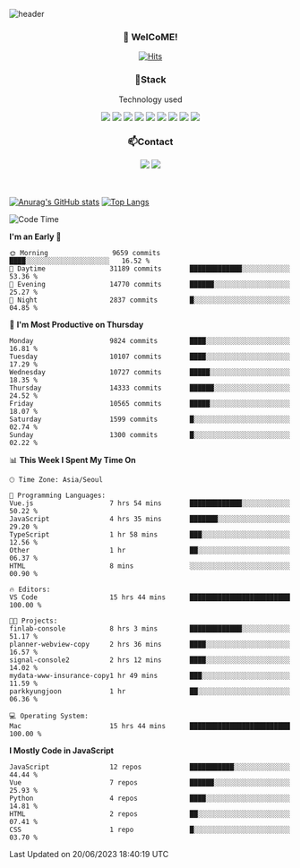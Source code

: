 ![header](https://capsule-render.vercel.app/api?type=waving&color=gradient&height=200&text=Kyungjoon&fontAlign=70&fontAlignY=40&animation=twinkling)

<h3 align="center">👋 WelCoME!</h3>

<div align=center>
  
[![Hits](https://hits.seeyoufarm.com/api/count/incr/badge.svg?url=https%3A%2F%2Fgithub.com%2Fuvula6921&count_bg=%2322BAC9&title_bg=%23827F7F&icon=iconify.svg&icon_color=%2325A27F&title=visits&edge_flat=false)](https://hits.seeyoufarm.com)
  
</div>
<h3 align="center">📌Stack</h3>
<p align="center">Technology used</p>
<div align="center"><img src="https://img.shields.io/badge/HTML5-E34F26?style=flat-square&logo=HTML5&logoColor=white"></img> <img src="https://img.shields.io/badge/CSS3-0A84FF?style=flat-square&logo=CSS3&logoColor=white"></img> <img src="https://img.shields.io/badge/JavaScript-FFCD11?style=flat-square&logo=JavaScript&logoColor=white"></img> <img src="https://img.shields.io/badge/React-00BCF6?style=flat-square&logo=React&logoColor=white"></img> <img src="https://img.shields.io/badge/jQuery-3655FF?style=flat-square&logo=jQuery&logoColor=white"></img> <img src="https://img.shields.io/badge/Ruby-E0115F?style=flat-square&logo=Ruby&logoColor=white"></img> <img src="https://img.shields.io/badge/Python-4B8BBE?style=flat-square&logo=Python&logoColor=white"></img> <img src="https://img.shields.io/badge/Vue-4FC08D?style=flat-square&logo=Vue.js&logoColor=white"></img> <img src="https://img.shields.io/badge/Nuxt-00DC82?style=flat-square&logo=Nuxt.js&logoColor=white"></img></div>

<h3 align="center">📫Contact</h3>
<div align="center"><a href="https://velog.io/@uvula6921/"><img src="https://img.shields.io/badge/Blog-20c997?style=flat-square&logo=V&logoColor=white"/></a> <a href="pkj6921@gmail.com"><img src="https://img.shields.io/badge/Gmail-EA4335?style=flat-square&logo=Gmail&logoColor=white"/></a></div>
<br>
<br>

[![Anurag's GitHub stats](https://github-readme-stats.vercel.app/api?username=uvula6921&hide=stars,issues&show_icons=true&count_private=true&theme=tokyonight)](https://github.com/anuraghazra/github-readme-stats)
[![Top Langs](https://github-readme-stats.vercel.app/api/top-langs/?username=uvula6921&hide=css,jupyter%20notebook,html&exclude_repo=uvula6921,uvula6921.github.io&layout=compact&langs_count=8)](https://github.com/anuraghazra/github-readme-stats)

<!--START_SECTION:waka-->
![Code Time](http://img.shields.io/badge/Code%20Time-1%2C650%20hrs%2018%20mins-blue)

**I'm an Early 🐤** 

```text
🌞 Morning                9659 commits        ████░░░░░░░░░░░░░░░░░░░░░   16.52 % 
🌆 Daytime                31189 commits       █████████████░░░░░░░░░░░░   53.36 % 
🌃 Evening                14770 commits       ██████░░░░░░░░░░░░░░░░░░░   25.27 % 
🌙 Night                  2837 commits        █░░░░░░░░░░░░░░░░░░░░░░░░   04.85 % 
```
📅 **I'm Most Productive on Thursday** 

```text
Monday                   9824 commits        ████░░░░░░░░░░░░░░░░░░░░░   16.81 % 
Tuesday                  10107 commits       ████░░░░░░░░░░░░░░░░░░░░░   17.29 % 
Wednesday                10727 commits       █████░░░░░░░░░░░░░░░░░░░░   18.35 % 
Thursday                 14333 commits       ██████░░░░░░░░░░░░░░░░░░░   24.52 % 
Friday                   10565 commits       █████░░░░░░░░░░░░░░░░░░░░   18.07 % 
Saturday                 1599 commits        █░░░░░░░░░░░░░░░░░░░░░░░░   02.74 % 
Sunday                   1300 commits        █░░░░░░░░░░░░░░░░░░░░░░░░   02.22 % 
```


📊 **This Week I Spent My Time On** 

```text
🕑︎ Time Zone: Asia/Seoul

💬 Programming Languages: 
Vue.js                   7 hrs 54 mins       █████████████░░░░░░░░░░░░   50.22 % 
JavaScript               4 hrs 35 mins       ███████░░░░░░░░░░░░░░░░░░   29.20 % 
TypeScript               1 hr 58 mins        ███░░░░░░░░░░░░░░░░░░░░░░   12.56 % 
Other                    1 hr                ██░░░░░░░░░░░░░░░░░░░░░░░   06.37 % 
HTML                     8 mins              ░░░░░░░░░░░░░░░░░░░░░░░░░   00.90 % 

🔥 Editors: 
VS Code                  15 hrs 44 mins      █████████████████████████   100.00 % 

🐱‍💻 Projects: 
finlab-console           8 hrs 3 mins        █████████████░░░░░░░░░░░░   51.17 % 
planner-webview-copy     2 hrs 36 mins       ████░░░░░░░░░░░░░░░░░░░░░   16.57 % 
signal-console2          2 hrs 12 mins       ████░░░░░░░░░░░░░░░░░░░░░   14.02 % 
mydata-www-insurance-copy1 hr 49 mins        ███░░░░░░░░░░░░░░░░░░░░░░   11.59 % 
parkkyungjoon            1 hr                ██░░░░░░░░░░░░░░░░░░░░░░░   06.36 % 

💻 Operating System: 
Mac                      15 hrs 44 mins      █████████████████████████   100.00 % 
```

**I Mostly Code in JavaScript** 

```text
JavaScript               12 repos            ███████████░░░░░░░░░░░░░░   44.44 % 
Vue                      7 repos             ██████░░░░░░░░░░░░░░░░░░░   25.93 % 
Python                   4 repos             ████░░░░░░░░░░░░░░░░░░░░░   14.81 % 
HTML                     2 repos             ██░░░░░░░░░░░░░░░░░░░░░░░   07.41 % 
CSS                      1 repo              █░░░░░░░░░░░░░░░░░░░░░░░░   03.70 % 
```




 Last Updated on 20/06/2023 18:40:19 UTC
<!--END_SECTION:waka-->
